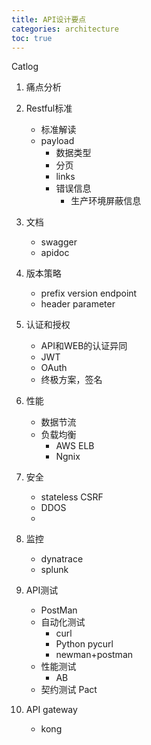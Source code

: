 ```yaml
---
title: API设计要点
categories: architecture
toc: true
---
```


Catlog

  1. 痛点分析
  2. Restful标准
      - 标准解读
      - payload
          - 数据类型
          - 分页
          - links
          - 错误信息
            - 生产环境屏蔽信息
  3. 文档
      - swagger 
      - apidoc 
      
  4. 版本策略
      - prefix version endpoint 
      - header parameter 
  5. 认证和授权
      -  API和WEB的认证异同
      -  JWT
      -  OAuth
      -  终极方案，签名
  6. 性能
      -  数据节流
      -  负载均衡
          - AWS ELB 
          - Ngnix
  7. 安全
      -  stateless CSRF
      -  DDOS 
      -  
  8. 监控
      -  dynatrace 
      -  splunk
  9. API测试
      -  PostMan
      -  自动化测试
          - curl
          - Python pycurl
          - newman+postman
      -  性能测试
          - AB
      -  契约测试 Pact
  10. API gateway
      - kong

